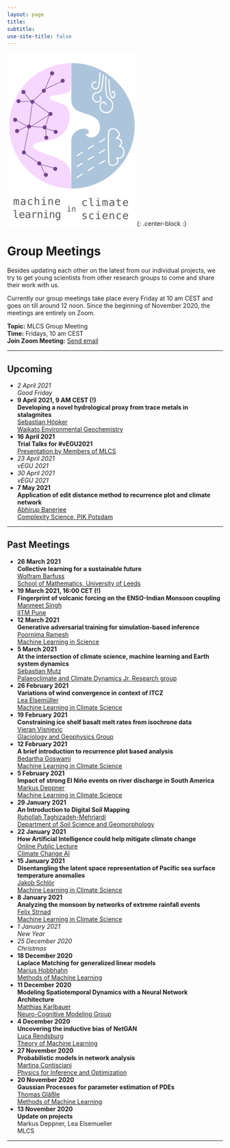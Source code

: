 ```yaml
---
layout: page
title:
subtitle:
use-site-title: false
---
```

![MLCS-Logo](/img/mlcs_logo_small.png){: .center-block :}

# Group Meetings

Besides updating each other on the latest from our individual projects,
we try to get young scientists from other research groups to come and
share their work with us. 

Currently our group meetings take place every Friday at 10 am CEST and
goes on till around 12 noon. Since the beginning of November 2020, the
meetings are entirely on Zoom. 

**Topic:** MLCS Group Meeting  
**Time:** Fridays, 10 am CEST  
**Join Zoom Meeting:** [Send email](mailto:bedartha.goswami@uni-tuebingen.de)

***

## Upcoming

+ _2 April 2021_  
_Good Friday_
+ **9 April 2021, 9 AM CEST (!)**  
**Developing a novel hydrological proxy from trace metals in stalagmites**  
[Sebastian Höpker](https://wegeochem.com/students-and-visitors/#seb-hoepker)  
[Waikato Environmental Geochemistry](https://wegeochem.com/)
+ **16 April 2021**  
**Trial Talks for #vEGU2021**  
[Presentation by Members of MLCS](https://machineclimate.de/about/our-group/#team)
+ _23 April 2021_  
_vEGU 2021_
+ _30 April 2021_  
_vEGU 2021_
+ **7 May 2021**  
**Application of edit distance method to recurrence plot and climate network**  
[Abhirup Banerjee](https://www.pik-potsdam.de/members/banerjee)  
[Complexity Science, PIK Potsdam](https://www.pik-potsdam.de/en/institute/departments/complexity-science)  

***

## Past Meetings

+ **26 March 2021**  
**Collective learning for a sustainable future**  
[Wolfram Barfuss](https://wbarfuss.github.io/)  
[School of Mathematics, University of Leeds](https://eps.leeds.ac.uk/maths)  
+ **19 March 2021, 16:00 CET (!)**  
**Fingerprint of volcanic forcing on the ENSO-Indian Monsoon coupling**  
[Manmeet Singh](https://www.tropmet.res.in/119-Manmeet%20%20Singh-scientist_detail)  
[IITM Pune](https://www.tropmet.res.in/index.php)  
+ **12 March 2021**  
**Generative adversarial training for simulation-based inference**  
[Poornima Ramesh]()  
[Machine Learning in
Science](https://uni-tuebingen.de/en/fakultaeten/mathematisch-naturwissenschaftliche-fakultaet/fachbereiche/informatik/lehrstuehle/machine-learning-in-science/start/)
+ **5 March 2021**  
**At the intersection of climate science, machine learning and Earth system dynamics**  
[Sebastian Mutz](http://mutz.science/)  
[Palaeoclimate and Climate Dynamics Jr. Research group](https://uni-tuebingen.de/en/164926)  
+ **26 February 2021**  
**Variations of wind convergence in context of ITCZ**  
[Lea Elsemüller](https://machineclimate.de/people/elsemueller/)  
[Machine Learning in Climate Science](https://machineclimate.de/)
+ **19 February 2021**  
**Constraining ice shelf basalt melt rates from isochrone data**  
[Vjeran
Visnjevic](https://www.researchgate.net/profile/Vjeran_Visnjevic)  
[Glaciology and Geophysics Group](https://uni-tuebingen.de/en/147612)
+ **12 February 2021**  
**A brief introduction to recurrence plot based analysis**  
[Bedartha Goswami](https://machineclimate.de/people/goswami/)  
[Machine Learning in Climate Science](https://machineclimate.de/)
+ **5 February 2021**  
**Impact of strong El Niño events on river discharge in South America**  
[Markus Deppner](https://machineclimate.de/people/deppner/)  
[Machine Learning in Climate Science](https://machineclimate.de/)
+ **29 January 2021**  
**An Introduction to Digital Soil Mapping**  
[Ruhollah Taghizadeh-Mehrjardi](https://uni-tuebingen.de/en/113420)  
[Department of Soil Science and Geomorphology](https://uni-tuebingen.de/en/104517)
+ **22 January 2021**  
**How Artificial Intelligence could help mitigate climate change**  
[Online Public Lecture](https://youtu.be/HEw3xhTMnp0)  
[Climate Change AI](https://www.climatechange.ai/)
+ **15 January 2021**  
**Disentangling the latent space representation of Pacific sea surface
temperature anomalies**  
[Jakob Schlör](https://mlcs.github.io/people/schloer/)  
[Machine Learning in Climate Science](https://mlcs.github.io/about-mlcs/)
+ **8 January 2021**  
**Analyzing the monsoon by networks of extreme rainfall events**  
[Felix Strnad](https://mlcs.github.io/people/strnad/)  
[Machine Learning in Climate Science](https://mlcs.github.io/about-mlcs/)
+ _1 January 2021_  
_New Year_
+ _25 December 2020_  
_Christmas_
+ **18 December 2020**  
**Laplace Matching for generalized linear models**  
[Marius Hobbhahn](http://www.mariushobbhahn.com/)  
[Methods of Machine Learning](http://mml.inf.uni-tuebingen.de)
+ **11 December 2020**  
**Modeling Spatiotemporal Dynamics with a Neural Network Architecture**  
[Matthias Karlbauer](https://uni-tuebingen.de/en/153126)  
[Neuro-Cognitive Modeling Group](https://uni-tuebingen.de/en/25369)
+ **4 December 2020**  
**Uncovering the inductive bias of NetGAN**  
[Luca Rendsburg](https://www.tml.cs.uni-tuebingen.de/team/rendsburg/index.php)  
[Theory of Machine Learning](https://www.tml.cs.uni-tuebingen.de/index.php)
+ **27 November 2020**  
**Probabilistic models in network analysis**  
[Martina Contisciani](https://is.tuebingen.mpg.de/person/mcontisciani)  
[Physics for Inference and Optimization](https://www.cdebacco.com/)
+ **20 November 2020**  
**Gaussian Processes for parameter estimation of PDEs**  
[Thomas Gläßle](https://github.com/coldfix/)  
[Methods of Machine Learning](http://mml.inf.uni-tuebingen.de)
+ **13 November 2020**  
**Update on projects**  
Markus Deppner, Lea Elsemueller  
MLCS

***

